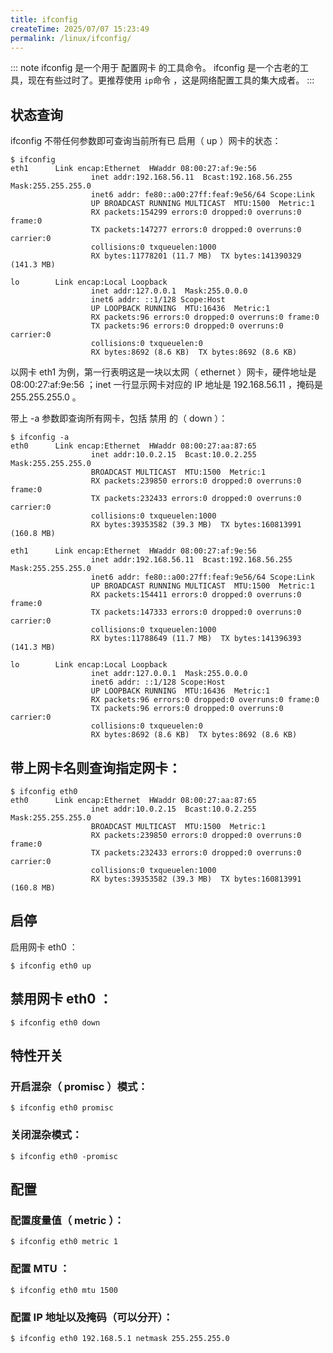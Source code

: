 ```yaml
---
title: ifconfig
createTime: 2025/07/07 15:23:49
permalink: /linux/ifconfig/
---
```


::: note ifconfig 是一个用于 配置网卡 的工具命令。
ifconfig 是一个古老的工具，现在有些过时了。更推荐使用 `ip`命令 ，这是网络配置工具的集大成者。
:::

## 状态查询

ifconfig 不带任何参数即可查询当前所有已 启用（ up ）网卡的状态：

```shell
$ ifconfig
eth1      Link encap:Ethernet  HWaddr 08:00:27:af:9e:56
                  inet addr:192.168.56.11  Bcast:192.168.56.255  Mask:255.255.255.0
                  inet6 addr: fe80::a00:27ff:feaf:9e56/64 Scope:Link
                  UP BROADCAST RUNNING MULTICAST  MTU:1500  Metric:1
                  RX packets:154299 errors:0 dropped:0 overruns:0 frame:0
                  TX packets:147277 errors:0 dropped:0 overruns:0 carrier:0
                  collisions:0 txqueuelen:1000
                  RX bytes:11778201 (11.7 MB)  TX bytes:141390329 (141.3 MB)

lo        Link encap:Local Loopback
                  inet addr:127.0.0.1  Mask:255.0.0.0
                  inet6 addr: ::1/128 Scope:Host
                  UP LOOPBACK RUNNING  MTU:16436  Metric:1
                  RX packets:96 errors:0 dropped:0 overruns:0 frame:0
                  TX packets:96 errors:0 dropped:0 overruns:0 carrier:0
                  collisions:0 txqueuelen:0
                  RX bytes:8692 (8.6 KB)  TX bytes:8692 (8.6 KB)
```

以网卡 eth1 为例，第一行表明这是一块以太网（ ethernet ）网卡，硬件地址是 08:00:27:af:9e:56 ；inet 一行显示网卡对应的 IP 地址是 192.168.56.11 ，掩码是 255.255.255.0 。

带上 -a 参数即查询所有网卡，包括 禁用 的（ down ）：


```shell
$ ifconfig -a
eth0      Link encap:Ethernet  HWaddr 08:00:27:aa:87:65
                  inet addr:10.0.2.15  Bcast:10.0.2.255  Mask:255.255.255.0
                  BROADCAST MULTICAST  MTU:1500  Metric:1
                  RX packets:239850 errors:0 dropped:0 overruns:0 frame:0
                  TX packets:232433 errors:0 dropped:0 overruns:0 carrier:0
                  collisions:0 txqueuelen:1000
                  RX bytes:39353582 (39.3 MB)  TX bytes:160813991 (160.8 MB)

eth1      Link encap:Ethernet  HWaddr 08:00:27:af:9e:56
                  inet addr:192.168.56.11  Bcast:192.168.56.255  Mask:255.255.255.0
                  inet6 addr: fe80::a00:27ff:feaf:9e56/64 Scope:Link
                  UP BROADCAST RUNNING MULTICAST  MTU:1500  Metric:1
                  RX packets:154411 errors:0 dropped:0 overruns:0 frame:0
                  TX packets:147333 errors:0 dropped:0 overruns:0 carrier:0
                  collisions:0 txqueuelen:1000
                  RX bytes:11788649 (11.7 MB)  TX bytes:141396393 (141.3 MB)

lo        Link encap:Local Loopback
                  inet addr:127.0.0.1  Mask:255.0.0.0
                  inet6 addr: ::1/128 Scope:Host
                  UP LOOPBACK RUNNING  MTU:16436  Metric:1
                  RX packets:96 errors:0 dropped:0 overruns:0 frame:0
                  TX packets:96 errors:0 dropped:0 overruns:0 carrier:0
                  collisions:0 txqueuelen:0
                  RX bytes:8692 (8.6 KB)  TX bytes:8692 (8.6 KB)
```


## 带上网卡名则查询指定网卡：
```shell
$ ifconfig eth0
eth0      Link encap:Ethernet  HWaddr 08:00:27:aa:87:65
                  inet addr:10.0.2.15  Bcast:10.0.2.255  Mask:255.255.255.0
                  BROADCAST MULTICAST  MTU:1500  Metric:1
                  RX packets:239850 errors:0 dropped:0 overruns:0 frame:0
                  TX packets:232433 errors:0 dropped:0 overruns:0 carrier:0
                  collisions:0 txqueuelen:1000
                  RX bytes:39353582 (39.3 MB)  TX bytes:160813991 (160.8 MB)
```

## 启停
启用网卡 eth0 ：
```shell
$ ifconfig eth0 up
```

## 禁用网卡 eth0 ：

```shell
$ ifconfig eth0 down
```

## 特性开关

### 开启混杂（ promisc ）模式：

```shell
$ ifconfig eth0 promisc
```

### 关闭混杂模式：

```
$ ifconfig eth0 -promisc
```

## 配置

### 配置度量值（ metric ）：

```shell
$ ifconfig eth0 metric 1
```

### 配置 MTU ：

```shell
$ ifconfig eth0 mtu 1500
```

### 配置 IP 地址以及掩码（可以分开）：

```shell
$ ifconfig eth0 192.168.5.1 netmask 255.255.255.0
```